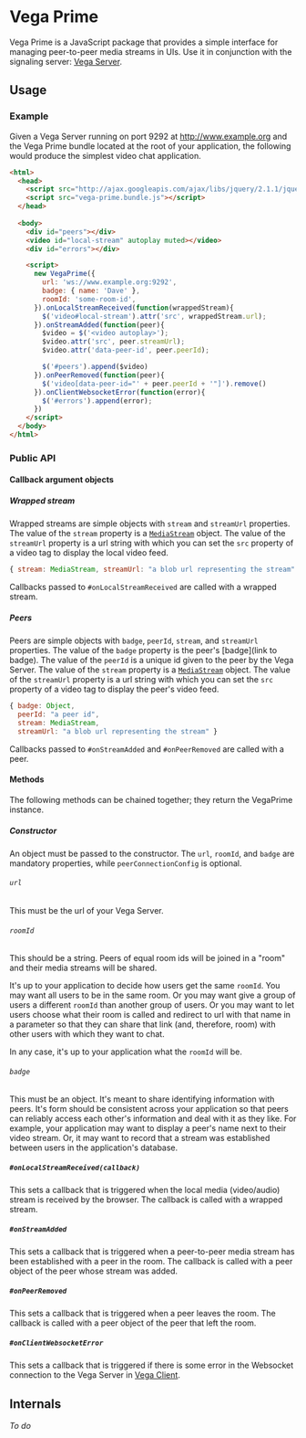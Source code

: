 # Vega Prime

Vega Prime is a JavaScript package that provides a simple
interface for managing peer-to-peer media streams in UIs.
Use it in conjunction with the signaling server:
[Vega Server](https://github.com/davejachimiak/vega_server).

## Usage

### Example

Given a Vega Server running on port 9292 at http://www.example.org and
the Vega Prime bundle located at the root of your application,
the following would produce the simplest video chat application.

```html
<html>
  <head>
    <script src="http://ajax.googleapis.com/ajax/libs/jquery/2.1.1/jquery.min.js"></script>
    <script src="vega-prime.bundle.js"></script>
  </head>
  
  <body>
    <div id="peers"></div>
    <video id="local-stream" autoplay muted></video>
    <div id="errors"></div>

    <script>
      new VegaPrime({
        url: 'ws://www.example.org:9292', 
        badge: { name: 'Dave' },
        roomId: 'some-room-id',
      }).onLocalStreamReceived(function(wrappedStream){
        $('video#local-stream').attr('src', wrappedStream.url);
      }).onStreamAdded(function(peer){
        $video = $('<video autoplay>');
        $video.attr('src', peer.streamUrl);
        $video.attr('data-peer-id', peer.peerId);

        $('#peers').append($video)
      }).onPeerRemoved(function(peer){
        $('video[data-peer-id="' + peer.peerId + '"]').remove()
      }).onClientWebsocketError(function(error){
        $('#errors').append(error);
      })
    </script>
  </body>
</html>
```

### Public API

#### Callback argument objects

##### Wrapped stream

Wrapped streams are simple objects with `stream` and `streamUrl` properties.
The value of the `stream` property is a [`MediaStream`](http://www.w3.org/TR/mediacapture-streams/#idl-def-MediaStream)
object. The value of the `streamUrl` property is a url string with which you can set
the `src` property of a video tag to display the local video feed.

```javascript
{ stream: MediaStream, streamUrl: "a blob url representing the stream" }
```

Callbacks passed to `#onLocalStreamReceived` are called with a wrapped stream.

##### Peers

Peers are simple objects with `badge`, `peerId`, `stream`,
and `streamUrl` properties. The value of the `badge` property
is the peer's [badge](link to badge). The value of the `peerId`
is a unique id given to the peer by the Vega Server. The value of the
`stream` property is a [`MediaStream`](http://www.w3.org/TR/mediacapture-streams/#idl-def-MediaStream)
object. The value of the `streamUrl` property is a url string with
which you can set the `src` property of a video tag to display the
peer's video feed.

```javascript
{ badge: Object,
  peerId: "a peer id",
  stream: MediaStream,
  streamUrl: "a blob url representing the stream" }
```

Callbacks passed to `#onStreamAdded` and `#onPeerRemoved` are called
with a peer.

#### Methods

The following methods can be chained together;
they return the VegaPrime instance.

##### Constructor

An object must be passed to the constructor.
The `url`, `roomId`, and `badge` are mandatory
properties, while `peerConnectionConfig` is optional.

###### `url`

This must be the url of your Vega Server.

###### `roomId`

This should be a string. Peers of equal room ids
will be joined in a "room" and their media streams will be shared.

It's up to your application to decide how users get the same `roomId`.
You may want all users to be in the same room. Or you may want give
a group of users a different `roomId` than another group of users.
Or you may want to let users choose what their room is called and
redirect to url with that name in a parameter so that they can share that
link (and, therefore, room) with other users with which they want
to chat.

In any case, it's up to your application what the `roomId` will be.

###### `badge`

This must be an object. It's meant to share identifying information
with peers. It's form should be consistent across your application so
that peers can reliably access each other's information and deal with it as
they like. For example, your application may want to display a peer's
name next to their video stream. Or, it may want to record that a stream
was established between users in the application's database.

##### `#onLocalStreamReceived(callback)`

This sets a callback that is triggered when the local media
(video/audio) stream is received by the browser. The callback
is called with a wrapped stream.

##### `#onStreamAdded`

This sets a callback that is triggered when a peer-to-peer
media stream has been established with a peer in the room.
The callback is called with a peer object of the peer whose
stream was added.

##### `#onPeerRemoved`

This sets a callback that is triggered when a peer leaves the
room. The callback is called with a peer object of the peer
that left the room.

##### `#onClientWebsocketError`

This sets a callback that is triggered if there is some error
in the Websocket connection to the Vega Server in
[Vega Client](https://github.com/davejachimiak/vega-client).

## Internals 

*To do*
